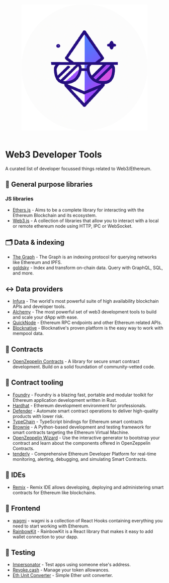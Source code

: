 <p align="center">
  <br>
  <img width="400" src="./assets/logo.png" alt="logo of vue-awesome repository">
  <br>
  <br>
</p>

# Web3 Developer Tools

A curated list of developer focussed things related to Web3/Ethereum.

## 🔧 General purpose libraries
### JS libraries
- [Ethers.js](https://github.com/ethers-io/ethers.js/) - Aims to be a complete library for interacting with the Ethereum Blockchain and its ecosystem.
- [Web3.js](https://github.com/web3/web3.js) - A collection of libraries that allow you to interact with a local or remote ethereum node using HTTP, IPC or WebSocket.

## 🗂 Data & indexing
- [The Graph](https://thegraph.com/en/) - The Graph is an indexing protocol for querying networks like Ethereum and IPFS.
- [goldsky](https://goldsky.com/) - Index and transform on-chain data. Query with GraphQL, SQL, and more.

## ↔️ Data providers
- [Infura](https://infura.io/) - The world's most powerful suite of high availability blockchain APIs and developer tools.
- [Alchemy](https://www.alchemy.com/) - The most powerful set of web3 development tools to build and scale your dApp with ease.
- [QuickNode](https://www.quicknode.com/) - Ethereum RPC endpoints and other Ethereum related APIs.
- [Blocknative](https://www.blocknative.com/) - Blocknative's proven platform is the easy way to work with mempool data.

## 📜 Contracts
- [OpenZeppelin Contracts](https://github.com/OpenZeppelin/openzeppelin-contracts) - A library for secure smart contract development. Build on a solid foundation of community-vetted code.

## 🔌 Contract tooling
- [Foundry](https://github.com/foundry-rs/foundry) - Foundry is a blazing fast, portable and modular toolkit for Ethereum application development written in Rust.
- [Hardhat](https://hardhat.org/) - Ethereum development environment for professionals.
- [Defender](https://www.openzeppelin.com/defender) - Automate smart contract operations to deliver high-quality products with lower risk.
- [TypeChain](https://github.com/dethcrypto/TypeChain) - TypeScript bindings for Ethereum smart contracts
- [Brownie](https://github.com/eth-brownie/brownie) - A Python-based development and testing framework for smart contracts targeting the Ethereum Virtual Machine.
- [OpenZeppelin Wizard](https://docs.openzeppelin.com/contracts/4.x/wizard) - Use the interactive generator to bootstrap your contract and learn about the components offered in OpenZeppelin Contracts.
- [tenderly](https://tenderly.co/) - Comprehensive Ethereum Developer Platform for real-time monitoring, alerting, debugging, and simulating Smart Contracts.

## 🧰 IDEs
- [Remix](https://remix-project.org/) - Remix IDE allows developing, deploying and administering smart contracts for Ethereum like blockchains.

## 🎨 Frontend
- [wagmi](https://wagmi.sh/) - wagmi is a collection of React Hooks containing everything you need to start working with Ethereum.
- [RainbowKit](https://www.rainbowkit.com/) - RainbowKit is a React library that makes it easy to add wallet connection to your dapp.

## 🧪 Testing
- [Impersonator](https://www.impersonator.xyz/) - Test apps using someone else's address.
- [Revoke.cash](https://revoke.cash/) - Manage your token allowances.
- [Eth Unit Converter](https://eth-converter.com/) - Simple Ether unit converter.

